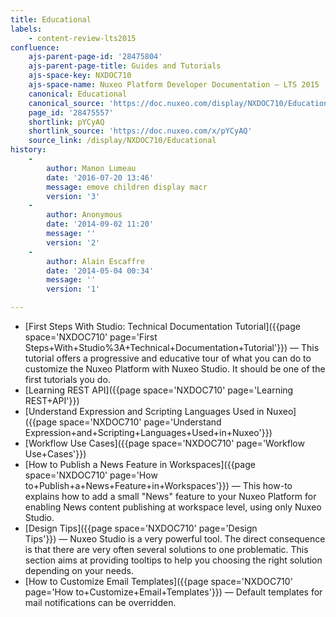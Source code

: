 ```yaml
---
title: Educational
labels:
    - content-review-lts2015
confluence:
    ajs-parent-page-id: '28475804'
    ajs-parent-page-title: Guides and Tutorials
    ajs-space-key: NXDOC710
    ajs-space-name: Nuxeo Platform Developer Documentation — LTS 2015
    canonical: Educational
    canonical_source: 'https://doc.nuxeo.com/display/NXDOC710/Educational'
    page_id: '28475557'
    shortlink: pYCyAQ
    shortlink_source: 'https://doc.nuxeo.com/x/pYCyAQ'
    source_link: /display/NXDOC710/Educational
history:
    - 
        author: Manon Lumeau
        date: '2016-07-20 13:46'
        message: emove children display macr
        version: '3'
    - 
        author: Anonymous
        date: '2014-09-02 11:20'
        message: ''
        version: '2'
    - 
        author: Alain Escaffre
        date: '2014-05-04 00:34'
        message: ''
        version: '1'

---
```

*   [First Steps With Studio: Technical Documentation Tutorial]({{page space='NXDOC710' page='First Steps+With+Studio%3A+Technical+Documentation+Tutorial'}})&nbsp;&mdash;&nbsp;<span class="smalltext">This tutorial offers a progressive and educative tour of what you can do to customize the Nuxeo Platform with Nuxeo Studio. It should be one of the first tutorials you do.</span>
*   [Learning REST API]({{page space='NXDOC710' page='Learning REST+API'}})
*   [Understand Expression and Scripting Languages Used in Nuxeo]({{page space='NXDOC710' page='Understand Expression+and+Scripting+Languages+Used+in+Nuxeo'}})
*   [Workflow Use Cases]({{page space='NXDOC710' page='Workflow Use+Cases'}})
*   [How to Publish a News Feature in Workspaces]({{page space='NXDOC710' page='How to+Publish+a+News+Feature+in+Workspaces'}})&nbsp;&mdash;&nbsp;<span class="smalltext">This how-to explains how to add a&nbsp;small "News" feature to your Nuxeo Platform for enabling News content publishing at workspace level, using only Nuxeo Studio.</span>
*   [Design Tips]({{page space='NXDOC710' page='Design Tips'}})&nbsp;&mdash;&nbsp;<span class="smalltext">Nuxeo Studio is a very powerful tool. The direct consequence is that there are very often several solutions to one problematic. This section aims at providing tooltips to help you choosing the right solution depending on your needs.</span>
*   [How to Customize Email Templates]({{page space='NXDOC710' page='How to+Customize+Email+Templates'}})&nbsp;&mdash;&nbsp;<span class="smalltext">Default templates for mail notifications can be overridden.&nbsp;</span>